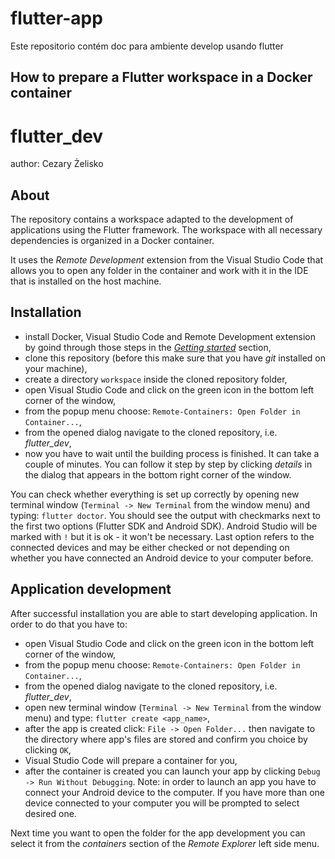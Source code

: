 # flutter-app
Este repositorio contém doc para ambiente develop usando flutter


## How to prepare a Flutter workspace in a Docker container

# flutter_dev

author: Cezary Żelisko

## About
The repository contains a workspace adapted to the development of applications using the Flutter framework. The workspace with all necessary dependencies is organized in a Docker container.

It uses the _Remote Development_ extension from the Visual Studio Code that allows you to open any folder in the container and work with it in the IDE that is installed on the host machine.

## Installation
* install Docker, Visual Studio Code and Remote Development extension by goind through those steps in the [_Getting started_](https://code.visualstudio.com/docs/remote/containers#_getting-started) section,
* clone this repository (before this make sure that you have _git_ installed on your machine),
* create a directory `workspace` inside the cloned repository folder,
* open Visual Studio Code and click on the green icon in the bottom left corner of the window,
* from the popup menu choose: `Remote-Containers: Open Folder in Container...`,
* from the opened dialog navigate to the cloned repository, i.e. _flutter_dev_,
* now you have to wait until the building process is finished. It can take a couple of minutes. You can follow it step by step by clicking _details_ in the dialog that appears in the bottom right corner of the window.

You can check whether everything is set up correctly by opening new terminal window (`Terminal -> New Terminal` from the window menu) and typing: `flutter doctor`. You should see the output with checkmarks next to the first two options (Flutter SDK and Android SDK). Android Studio will be marked with `!` but it is ok - it won't be necessary. Last option refers to the connected devices and may be either checked or not depending on whether you have connected an Android device to your computer before.

## Application development
After successful installation you are able to start developing application. In order to do that you have to:
* open Visual Studio Code and click on the green icon in the bottom left corner of the window,
* from the popup menu choose: `Remote-Containers: Open Folder in Container...`,
* from the opened dialog navigate to the cloned repository, i.e. _flutter_dev_,
* open new terminal window (`Terminal -> New Terminal` from the window menu) and type: `flutter create <app_name>`,
* after the app is created click: `File -> Open Folder...` then navigate to the directory where app's files are stored and confirm you choice by clicking `OK`,
* Visual Studio Code will prepare a container for you,
* after the container is created you can launch your app by clicking `Debug -> Run Without Debugging`. Note: in order to launch an app you have to connect your Android device to the computer. If you have more than one device connected to your computer you will be prompted to select desired one.

Next time you want to open the folder for the app development you can select it from the _containers_ section of the _Remote Explorer_ left side menu.

